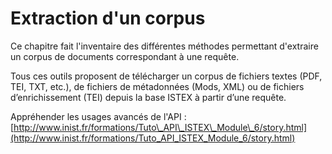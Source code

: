 # Extraction d'un corpus

Ce chapitre fait l'inventaire des différentes méthodes permettant d'extraire un corpus de documents correspondant à une requête.

Tous ces outils proposent de télécharger un corpus de fichiers textes \(PDF, TEI, TXT, etc.\), de fichiers de métadonnées \(Mods, XML\) ou de fichiers d’enrichissement \(TEI\) depuis la base ISTEX à partir d’une requête.

Appréhender les usages avancés de l'API : [http://www.inist.fr/formations/Tuto\_API\_ISTEX\_Module\_6/story.html](http://www.inist.fr/formations/Tuto_API_ISTEX_Module_6/story.html)

